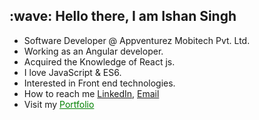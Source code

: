  <h2>:wave: Hello there, I am Ishan Singh  </h2>
<ul>
 <li>Software Developer @ Appventurez Mobitech Pvt. Ltd.</li>
 <li>Working as an Angular developer.</li>
 <li>Acquired the Knowledge of React js.</li>
 <li>I love JavaScript & ES6.</li>
 <li>Interested in Front end technologies.</li>
 <li>How to reach me 
   <a href="https://www.linkedin.com/in/ishan-26-singh" target="_blank">LinkedIn</a>,
   <a href="mailto:ishansingh23111@gmail.com" target="_blank">Email</a>
 </li>
  <li>Visit my <a href="https://myportfolio-19f04.web.app/home" target="_blank" style="color: green">Portfolio</a></li>

<!---
ishansingh26/ishansingh26 is a ✨ special ✨ repository because its `README.md` (this file) appears on your GitHub profile.
You can click the Preview link to take a look at your changes.
--->
